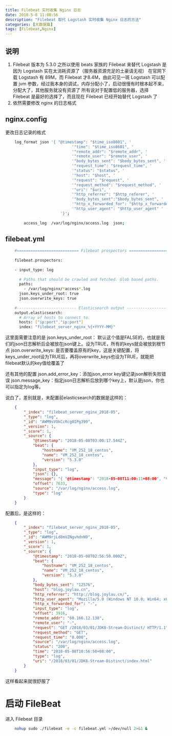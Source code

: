 ```yaml
---
title: Filebeat 实时收集 Nginx 日志
date: 2018-5-8 11:08:56
description: "Filebeat 取代 Logstash 实时收集 Nginx 日志的方法"
categories: [大数据篇]
tags: [Filebeat,Nginx]
---
```


<!-- more -->

## 说明
1. Filebeat 版本为 5.3.0
    之所以使用 beats 家族的 Filebeat 来替代 Logstash 是因为 Logstash 实在太消耗资源了（服务器资源充足的土豪请无视）
    在官网下载 Logstash 有 89M，而 Filebeat 才8.4M，由此可见一斑
    Logstash 可以配置 jvm 参数，经过我本身的调试，内存分配小了，启动很慢有时根本起不来，分配大了，其他服务就没有资源了
    所有说对于配置低的服务器，选择 Filebeat 是最好的选择了，而且现在 Filebeat 已经开始替代 Logstash 了
2. 依然需要修改 nginx 的日志格式

## nginx.config
更改日志记录的格式

```` bash
    log_format json '{ "@timestamp": "$time_iso8601", '
                             '"time": "$time_iso8601", '
                             '"remote_addr": "$remote_addr", '
                             '"remote_user": "$remote_user", '
                             '"body_bytes_sent": "$body_bytes_sent", '
                             '"request_time": "$request_time", '
                             '"status": "$status", '
                             '"host": "$host", '
                             '"request": "$request", '
                             '"request_method": "$request_method", '
                             '"uri": "$uri", '
                             '"http_referrer": "$http_referer", '
                             '"body_bytes_sent":"$body_bytes_sent", '
                             '"http_x_forwarded_for": "$http_x_forwarded_for", '
                             '"http_user_agent": "$http_user_agent" '
                        '}';
    
        access_log  /var/log/nginx/access.log  json;

````



## filebeat.yml

``` bash
    #=========================== Filebeat prospectors =============================
    
    filebeat.prospectors:
    
    - input_type: log
    
      # Paths that should be crawled and fetched. Glob based paths.
      paths:
        - /var/log/nginx/*access*.log
      json.keys_under_root: true
      json.overwrite_keys: true
    
    #-------------------------- Elasticsearch output ------------------------------
    output.elasticsearch:
      # Array of hosts to connect to.
      hosts: ["ip:port","ip:port"]
      index: "filebeat_server_nginx_%{+YYYY-MM}"

```
这里面需要注意的是
json.keys_under_root： 默认这个值是FALSE的，也就是我们的json日志解析后会被放在json键上。设为TRUE，所有的keys就会被放到根节点
json.overwrite_keys: 是否要覆盖原有的key，这是关键配置，将keys_under_root设为TRUE后，再将overwrite_keys也设为TRUE，就能把filebeat默认的key值给覆盖了

还有其他的配置
json.add_error_key：添加json_error key键记录json解析失败错误
json.message_key：指定json日志解析后放到哪个key上，默认是json，你也可以指定为log等。


说白了，差别就是，未配置前elasticsearch的数据是这样的：

``` json
    {
    	"_index": "filebeat_server_nginx_2018-05",
    	"_type": "log",
    	"_id": "AWM9sVOkCcRcg0IPg399",
    	"_version": 1,
    	"_score": 1,
    	"_source": {
    		"@timestamp": "2018-05-08T03:00:17.544Z",
    		"beat": {
    			"hostname": "VM_252_18_centos",
    			"name": "VM_252_18_centos",
    			"version": "5.3.0"
    		},
    		"input_type": "log",
    		"json": {},
    		"message": "{ "@timestamp": "2018-05-08T11:00:11+08:00", "time": "2018-05-08T11:00:11+08:00", "remote_addr": "113.16.251.67", "remote_user": "-", "body_bytes_sent": "403", "request_time": "0.000", "status": "200", "host": "blog.joylau.cn", "request": "GET /img/%E7%BD%91%E6%98%93%E4%BA%91%E9%9F%B3%E4%B9%90.png HTTP/1.1", "request_method": "GET", "uri": "/img/\xE7\xBD\x91\xE6\x98\x93\xE4\xBA\x91\xE9\x9F\xB3\xE4\xB9\x90.png", "http_referrer": "http://blog.joylau.cn/css/style.css", "body_bytes_sent":"403", "http_x_forwarded_for": "-", "http_user_agent": "Mozilla/5.0 (Windows NT 10.0; Win64; x64) AppleWebKit/537.36 (KHTML, like Gecko) Chrome/62.0.3202.94 Safari/537.36" }",
    		"offset": 7633,
    		"source": "/var/log/nginx/access.log",
    		"type": "log"
    	}
    }
```

配置后，是这样的：

``` json
    {
    	"_index": "filebeat_server_nginx_2018-05",
    	"_type": "log",
    	"_id": "AWM9rjLd8mVZNgvhdnN9",
    	"_version": 1,
    	"_score": 1,
    	"_source": {
    		"@timestamp": "2018-05-08T02:56:50.000Z",
    		"beat": {
    			"hostname": "VM_252_18_centos",
    			"name": "VM_252_18_centos",
    			"version": "5.3.0"
    		},
    		"body_bytes_sent": "12576",
    		"host": "blog.joylau.cn",
    		"http_referrer": "http://blog.joylau.cn/",
    		"http_user_agent": "Mozilla/5.0 (Windows NT 10.0; Win64; x64) AppleWebKit/537.36 (KHTML, like Gecko) Chrome/66.0.3359.139 Safari/537.36",
    		"http_x_forwarded_for": "-",
    		"input_type": "log",
    		"offset": 3916,
    		"remote_addr": "60.166.12.138",
    		"remote_user": "-",
    		"request": "GET /2018/03/01/JDK8-Stream-Distinct/ HTTP/1.1",
    		"request_method": "GET",
    		"request_time": "0.000",
    		"source": "/var/log/nginx/access.log",
    		"status": "200",
    		"time": "2018-05-08T10:56:50+08:00",
    		"type": "log",
    		"uri": "/2018/03/01/JDK8-Stream-Distinct/index.html"
    	}
    }
```

这样看起来就很舒服了

# 启动 FileBeat
进入 Filebeat 目录

``` bash
    nohup sudo ./filebeat -e -c filebeat.yml >/dev/null 2>&1 & 
```